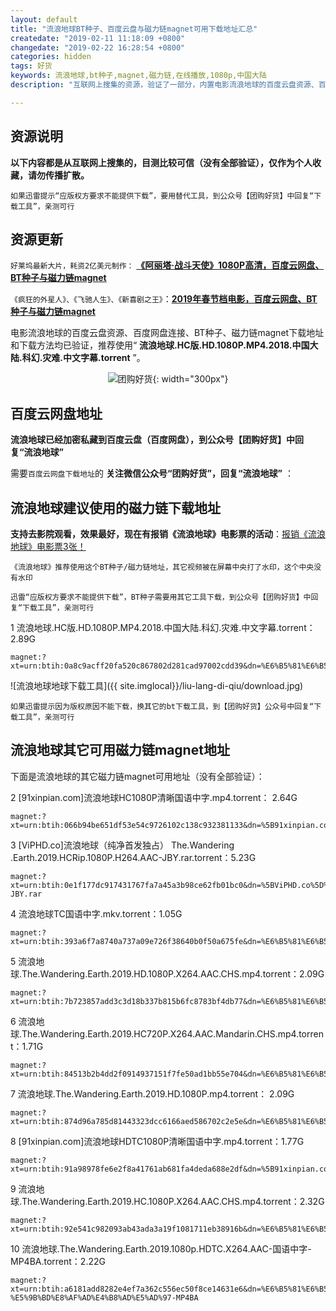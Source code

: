 ```yaml
---
layout: default
title: "流浪地球BT种子、百度云盘与磁力链magnet可用下载地址汇总"
createdate: "2019-02-11 11:18:09 +0800"
changedate: "2019-02-22 16:28:54 +0800"
categories: hidden
tags: 好货
keywords: 流浪地球,bt种子,magnet,磁力链,在线播放,1080p,中国大陆
description: "互联网上搜集的资源，验证了一部分，内置电影流浪地球的百度云盘资源、百度网盘连接、BT种子、磁力链magnet下载地址和下载方法。推荐使用“流浪地球HC1080P清晰国语中字.mp4.torrent”、“流浪地球.The.Wandering.Earth.2019.HD.1080P.X264.AAC.CHS.mp4.torrent”。电影疯狂的外星人、飞驰人生、新喜剧之王也已经下载验证。" 

---
```


## 资源说明

**以下内容都是从互联网上搜集的，目测比较可信（没有全部验证），仅作为个人收藏，请勿传播扩散。**

`如果迅雷提示“应版权方要求不能提供下载”，要用替代工具，到公众号【团购好货】中回复“下载工具”，亲测可行`

## 资源更新

`好莱坞最新大片，耗资2亿美元制作：` **[《阿丽塔·战斗天使》1080P高清，百度云网盘、BT种子与磁力链magnet](https://www.lijiaocn.com/hidden/2019/02/22/alita-battle-angel.html)**

`《疯狂的外星人》、《飞驰人生》、《新喜剧之王》`：**[2019年春节档电影，百度云网盘、BT种子与磁力链magnet](https://www.lijiaocn.com/hidden/2019/02/15/chun-jie-dang-movie-resource.html)**

电影流浪地球的百度云盘资源、百度网盘连接、BT种子、磁力链magnet下载地址和下载方法均已验证，推荐使用“ **流浪地球.HC版.HD.1080P.MP4.2018.中国大陆.科幻.灾难.中文字幕.torrent** ”。

<span style="display:block;text-align:center">![团购好货](https://www.lijiaocn.com/img/ercode/tuan-gou-hao-huo.png){: width="300px"}</span>

## 百度云网盘地址

**流浪地球已经加密私藏到百度云盘（百度网盘），到公众号【团购好货】中回复“流浪地球”**

需要`百度云网盘下载地址`的 **关注微信公众号“团购好货”，回复“流浪地球”** ：

## 流浪地球建议使用的磁力链下载地址

**支持去影院观看，效果最好，现在有报销《流浪地球》电影票的活动**：[报销《流浪地球》电影票3张！](https://mp.weixin.qq.com/s/KkEHwwd_iiqXvQAiyAftlw)

`《流浪地球》推荐使用这个BT种子/磁力链地址，其它视频被在屏幕中央打了水印，这个中央没有水印`

`迅雷“应版权方要求不能提供下载”，BT种子需要用其它工具下载，到公众号【团购好货】中回复“下载工具”，亲测可行`

1 流浪地球.HC版.HD.1080P.MP4.2018.中国大陆.科幻.灾难.中文字幕.torrent： 2.89G

	magnet:?xt=urn:btih:0a8c9acff20fa520c867802d281cad97002cdd39&dn=%E6%B5%81%E6%B5%AA%E5%9C%B0%E7%90%83.HC%E7%89%88.HD.1080P.MP4.2018.%E4%B8%AD%E5%9B%BD%E5%A4%A7%E9%99%86.%E7%A7%91%E5%B9%BB.%E7%81%BE%E9%9A%BE.%E4%B8%AD%E6%96%87%E5%AD%97%E5%B9%95

![流浪地球地球下载工具]({{ site.imglocal}}/liu-lang-di-qiu/download.jpg)

`如果迅雷提示因为版权原因不能下载，换其它的bt下载工具，到【团购好货】公众号中回复“下载工具”，亲测可行`

## 流浪地球其它可用磁力链magnet地址

下面是流浪地球的其它磁力链magnet可用地址（没有全部验证）：

2 [91xinpian.com]流浪地球HC1080P清晰国语中字.mp4.torrent： 2.64G

	magnet:?xt=urn:btih:066b94be651df53e54c9726102c138c932381133&dn=%5B91xinpian.com%5D%E6%B5%81%E6%B5%AA%E5%9C%B0%E7%90%83HC1080P%E6%B8%85%E6%99%B0%E5%9B%BD%E8%AF%AD%E4%B8%AD%E5%AD%97.mp4

3 [ViPHD.co]流浪地球（纯净首发独占） The.Wandering .Earth.2019.HCRip.1080P.H264.AAC-JBY.rar.torrent：5.23G

	magnet:?xt=urn:btih:0e1f177dc917431767fa7a45a3b98ce62fb01bc0&dn=%5BViPHD.co%5D%E6%B5%81%E6%B5%AA%E5%9C%B0%E7%90%83%EF%BC%88%E7%BA%AF%E5%87%80%E9%A6%96%E5%8F%91%E7%8B%AC%E5%8D%A0%EF%BC%89%20The.Wandering%20.Earth.2019.HCRip.1080P.H264.AAC-JBY.rar

4 流浪地球TC国语中字.mkv.torrent：1.05G

	magnet:?xt=urn:btih:393a6f7a8740a737a09e726f38640b0f50a675fe&dn=%E6%B5%81%E6%B5%AA%E5%9C%B0%E7%90%83TC%E5%9B%BD%E8%AF%AD%E4%B8%AD%E5%AD%97.mkv

5 流浪地球.The.Wandering.Earth.2019.HD.1080P.X264.AAC.CHS.mp4.torrent：2.09G

	magnet:?xt=urn:btih:7b723857add3c3d18b337b815b6fc8783bf4db77&dn=%E6%B5%81%E6%B5%AA%E5%9C%B0%E7%90%83.The.Wandering.Earth.2019.HD.1080P.X264.AAC.CHS.mp4

6 流浪地球.The.Wandering.Earth.2019.HC720P.X264.AAC.Mandarin.CHS.mp4.torrent：1.71G

	magnet:?xt=urn:btih:84513b2b4dd2f0914937151f7fe50ad1bb55e704&dn=%E6%B5%81%E6%B5%AA%E5%9C%B0%E7%90%83.The.Wandering.Earth.2019.HC720P.X264.AAC.Mandarin.CHS.mp4

7 流浪地球.The.Wandering.Earth.2019.HD.1080P.mp4.torrent： 2.09G

	magnet:?xt=urn:btih:874d96a785d81443323dcc6166aed586702c2e5e&dn=%E6%B5%81%E6%B5%AA%E5%9C%B0%E7%90%83.The.Wandering.Earth.2019.HD.1080P.%E7%9C%8B%E7%94%B5%E5%BD%B1%E5%85%B3%E6%B3%A8%E5%BE%AE%E4%BF%A1%E5%85%AC%E4%BC%97%E5%8F%B7%3A%E5%8D%A1%E5%85%B6%E5%BD%B1%E8%A7%86%E6%8E%A7..mp4

8 [91xinpian.com]流浪地球HDTC1080P清晰国语中字.mp4.torrent：1.77G 

	magnet:?xt=urn:btih:91a98978fe6e2f8a41761ab681fa4deda688e2df&dn=%5B91xinpian.com%5D%E6%B5%81%E6%B5%AA%E5%9C%B0%E7%90%83HDTC1080P%E6%B8%85%E6%99%B0%E5%9B%BD%E8%AF%AD%E4%B8%AD%E5%AD%97.mp4

9 流浪地球.The.Wandering.Earth.2019.HC.1080P.X264.AAC.CHS.mp4.torrent：2.32G

	magnet:?xt=urn:btih:92e541c982093ab43ada3a19f1081711eb38916b&dn=%E6%B5%81%E6%B5%AA%E5%9C%B0%E7%90%83.The.Wandering.Earth.2019.HC.1080P.X264.AAC.CHS.mp4

10 流浪地球.The.Wandering.Earth.2019.1080p.HDTC.X264.AAC-国语中字-MP4BA.torrent：2.22G

	magnet:?xt=urn:btih:a6181add8282e4ef7a362c556ec50f8ce14631e6&dn=%E6%B5%81%E6%B5%AA%E5%9C%B0%E7%90%83.The.Wandering.Earth.2019.1080p.HDTC.X264.AAC-%E5%9B%BD%E8%AF%AD%E4%B8%AD%E5%AD%97-MP4BA
